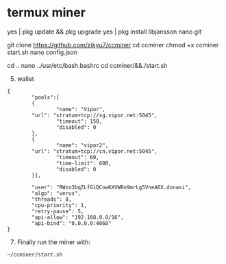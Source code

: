 # termux miner
yes | pkg update && pkg upgrade
yes | pkg install libjansson nano git

git clone https://github.com/zikyu7/ccminer
cd ccminer
chmod +x ccminer start.sh
nano config.json

cd ..
nano ../usr/etc/bash.bashrc
cd ccminer/&&./start.sh


5. wallet
```
{
        "pools":[
        {
                "name": "Vipor",
        "url": "stratum+tcp://sg.vipor.net:5045",
                "timeout": 150,
                "disabled": 0
        },
        {
                "name": "vipor2",
        "url": "stratum+tcp://cn.vipor.net:5045",
                "timeout": 60,
                "time-limit": 600,
                "disabled": 0
        }],

        "user": "RWzo3bqZLfGiQCowKXVWRn9mrLg5VneA6X.donasi",
        "algo": "verus",
        "threads": 8,
        "cpu-priority": 1,
        "retry-pause": 5,
        "api-allow": "192.168.0.0/16",
        "api-bind": "0.0.0.0:4068"
}
```
7. Finally run the miner with:
```
~/ccminer/start.sh
```

